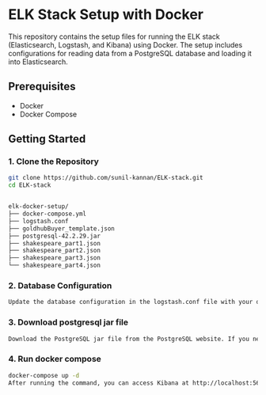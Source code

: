 # ELK Stack Setup with Docker

This repository contains the setup files for running the ELK stack (Elasticsearch, Logstash, and Kibana) using Docker. The setup includes configurations for reading data from a PostgreSQL database and loading it into Elasticsearch.

## Prerequisites

- Docker
- Docker Compose

## Getting Started

### 1. Clone the Repository

```sh
git clone https://github.com/sunil-kannan/ELK-stack.git
cd ELK-stack


elk-docker-setup/
├── docker-compose.yml
├── logstash.conf
├── goldhubBuyer_template.json
├── postgresql-42.2.29.jar
├── shakespeare_part1.json
├── shakespeare_part2.json
├── shakespeare_part3.json
└── shakespeare_part4.json
```

### 2. Database Configuration
```sh
Update the database configuration in the logstash.conf file with your own database details.


```
### 3. Download postgresql jar file
```sh
Download the PostgreSQL jar file from the PostgreSQL website. If you need a different version, make sure to update the version in the docker-compose file accordingly.

```
### 4. Run docker compose
```sh
docker-compose up -d
After running the command, you can access Kibana at http://localhost:5601/








